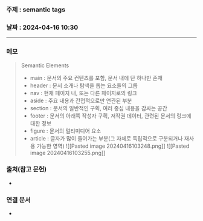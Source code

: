 ### 주제 : semantic tags

### 날짜 : 2024-04-16 10:30
----
### 메모
> Semantic Elements
> 	- main : 문서의 주요 컨텐츠를 포함, 문서 내에 단 하나만 존재
> 	- header : 문서 소개나 탐색을 돕는 요소들의 그룹
> 	- nav : 현재 페이지 내, 또는 다른 페이지로의 링크
> 	- aside : 주요 내용과 간접적으로만 연관된 부분
> 	- section : 문서의 일반적인 구획, 여러 중심 내용을 감싸는 공간 
> 	- footer : 문서의 아래쪽 작성자 구획, 저작권 데이터, 관련된 문서의 링크에 대한 정보
> 	- figure : 문서의 멀티미디어 요소
> 	- article : 글자가 많이 들어가는 부분(그 자체로 독립적으로 구분되거나 재사용 가능한 영역)
> 	![[Pasted image 20240416103248.png]]
> 	![[Pasted image 20240416103255.png]]

### 출처(참고 문헌)
-

### 연결 문서
-
